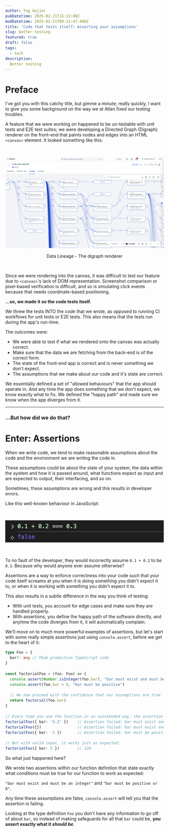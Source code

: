 ```yaml
---
author: Yug Gajjar
pubDatetime: 2025-02-21T15:22:00Z
modDatetime: 2025-02-21T09:12:47.400Z
title: 'Code that tests itself: Asserting your assumptions'
slug: better-testing
featured: true
draft: false
tags:
  - tech
description:
  Better testing
---
```


# Preface

I've got you with this catchy title, but gimme a minute; really quickly, I want to give
you some background on the way we at Atlan fixed our testing troubles.

A feature that we were working on happened to be un-testable with
unit tests and E2E test suites; we were developing a Directed Graph (Digraph)
renderer on the front-end that paints nodes and edges into an HTML `<canvas>` element. It looked
something like this:

<br />

![Lineage](../../assets/images/lineage.png)
<p style="width: 100%; text-align: center;">
Data Lineage - The digraph renderer
</p>

<br />

Since we were rendering into the canvas, it was difficult to test
our feature due to `<canvas>`'s lack of DOM representation.
Screenshot comparison or pixel-based verification is difficult,
and so is simulating click events because that needs coordinate-based positioning.

**...so, we made it so the code tests itself.**

We threw the tests INTO the code that we wrote, as opposed to running CI workflows for
unit tests or E2E tests. This also means that the tests run during the app's run-time.

The outcomes were:
- We were able to test if what we rendered onto the canvas was actually correct. 
- Make sure that the data we are fetching from the back-end is of the correct form.
- The state of the front-end app is correct and is never something we don't expect.
- The assumptions that we make about our code and it's state are correct.

We essentially defined a set of "allowed behaviours" that the app should operate in.
And any time the app does something that we don't expect, we know exactly what to fix.
We defined the "happy path" and made sure we know when the app diverges from it.

<hr />

### ...But how did we do that?

# Enter: Assertions

When we write code, we tend to make reasonable assumptions about the code and
the environment we are writing the code in.

These assumptions could be about the state of your system, the data within the system and how it is passed around,
what functions expect as input and are expected to output, their interfacing, and so on.

Sometimes, these assumptions are wrong and this results in developer errors.

Like this well-known behaviour in JavaScript:

<br />

![JavaScript bug](../../assets/images/js.png)

<br />

To no fault of the developer, they would incorrectly assume `0.1 + 0.2` to be `0.3`.
Because why would anyone ever assume otherwise?

Assertions are a way to enforce correctness into your code such that your code itself screams
at you when it is doing something you didn't expect it to, or when it is working with something you didn't
expect it to.

This also results in a subtle difference in the way you think of testing:
- With unit tests, you account for edge cases and make sure they are handled properly.
- With assertions, you define the happy path of the software directly, and anytime the code diverges from it, it will automatically complain.

We'll move on to much more powerful examples of assertions, but let's start with
some really simple assertions just using `console.assert`, before we get to the heart of it:

```ts
type Foo = {
  bar?: any // Peak production TypeScript code
}

const factorialFoo = (foo: Foo) => {
  console.assert(Number.isInteger(foo.bar), "bar must exist and must be an integer")
  console.assert(foo.bar > 0, "bar must be positive")

  // We now proceed with the confidence that our assumptions are true
  return factorial(foo.bar)
}

// Every time you use the function in an unintended way, the assertion fails.
factorialFoo({ bar: '5.2' })    // Assertion failed: bar must exist and must be an integer
factorialFoo({})                // Assertion failed: bar must exist and must be an integer
factorialFoo({ bar: -5 })       // Assertion failed: bar must be positive

// But with valid input, it works just as expected:
factorialFoo({ bar: 5 })        // 120
```

So what just happened here?

We wrote two assertions within our function definition that state exactly
what conditions must be true for our function to work as expected:

`"bar must exist and must be an integer"` and `"bar must be positive or 0"`.

Any time these assumptions are false, `console.assert` will tell you that the assertion is failing.

Looking at the type definition `Foo` you don't have any information to go off of about `bar`, so instead of making
safeguards for all that `bar` could be, **you assert exactly what it _should be_**.

[//]: # (This isn't yet using assertions to their full capacity. But before I get to it, here's a)

[//]: # (slightly more powerful version of `assert&#40;&#41;`:)

[//]: # ()
[//]: # (```ts)

[//]: # (const env = import.meta.env.MODE)

[//]: # (const isDev = env === 'development')

[//]: # ()
[//]: # (const noOp = &#40;&#41; => {})

[//]: # ()
[//]: # (const createAssertFn = &#40;shouldRun&#41; => &#40;shouldRun ? console.assert : noOp&#41;)

[//]: # ()
[//]: # (const createTrackErrorFn = &#40;shouldRun&#41; =>)

[//]: # (    shouldRun)

[//]: # (        ? &#40;condition, ...args&#41; => {)

[//]: # (              if &#40;!condition&#41; {)

[//]: # (                  trackEvent&#40;'assertion_failed', {)

[//]: # (                      programState: args,)

[//]: # (                  }&#41;)

[//]: # (              })

[//]: # (          })

[//]: # (        : noOp)

[//]: # ()
[//]: # (export const useAssert = &#40;&#41; => {)

[//]: # (    return {)

[//]: # (        assertFnDev: createAssertFn&#40;isDev&#41;,)

[//]: # (        assertFn: createAssertFn&#40;!isDev&#41;,)

[//]: # (        assertTrackErrorDev: createTrackErrorFn&#40;isDev&#41;,)

[//]: # (        assertTrackError: createTrackErrorFn&#40;!isDev&#41;,)

[//]: # (    })

[//]: # (})

[//]: # (```)